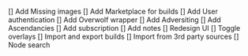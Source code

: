 [] Add Missing images
[] Add Marketplace for builds
[] Add User authentication
[] Add Overwolf wrapper
[] Add Adversiting
[] Add Ascendancies 
[] Add subscription
[] Add notes
[] Redesign UI
[] Toggle overlays
[] Import and export builds
[] Import from 3rd party sources
[] Node search
